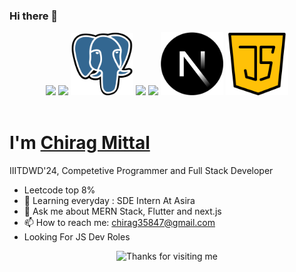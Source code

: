 ### Hi there 👋
<p align="center">
<!-- <img src="https://github.com/chirag35847/chirag35847/blob/main/images/icons8-python-480.png" width="100"> -->
   <img src="https://github.com/chirag35847/chirag35847/blob/main/images/icons8-c%2B%2B-480.png" width="100">
<img src="https://github.com/chirag35847/chirag35847/blob/main/images/mongodb_original_wordmark_logo_icon_146425.png" width="100">
<img src="https://github.com/chirag35847/chirag35847/blob/main/images/postgre.png" width="100">
<img src="https://github.com/chirag35847/chirag35847/blob/main/images/reactjs.png" width="100">
<img src="https://github.com/chirag35847/chirag35847/blob/main/images/node_js_new.png" width="100">
   <img src="https://github.com/chirag35847/chirag35847/blob/main/images/Next.js_cropped.png" width="100" >
<img src="https://github.com/chirag35847/chirag35847/blob/main/images/java-script_flaticon.png" width="100">
<!--    <img src="https://github.com/chiragmittal8011/chiragmittal8011/blob/main/images/icons8-jquery-500.png" width="100"> -->
   <br><br> 
</p>
<h1>I'm <a target="blank" href="https://www.linkedin.com/in/chirag35847/">Chirag Mittal</a></h1>
IIITDWD'24, Competetive Programmer and Full Stack Developer

- Leetcode top 8%
- 🌱 Learning everyday : SDE Intern At Asira
- 💬 Ask me about MERN Stack, Flutter and next.js
- 📫 How to reach me: chirag35847@gmail.com
- Looking For JS Dev Roles


<!-- ## My Profiles
[<img src='https://github.com/chirag35847/chirag35847/blob/main/profiles/linkedin.png' alt='linkedin' height='40'>](https://www.linkedin.com/in/chirag35847/) 
[<img src='https://github.com/chirag35847/chirag35847/blob/main/profiles/leetcode.png' alt='linkedin' height='40'>](https://leetcode.com/chirag1293/)

## Github Stats
<img align="right" alt="GIF" src="https://media.giphy.com/media/VTtANKl0beDFQRLDTh/giphy.gif" height='300px' />  

<img src="https://github-readme-stats.vercel.app/api?username=chirag35847&show_icons=true&line_height=21&theme=gotham" alt="my github stats" width="480"/>&nbsp;
<img src="https://github-readme-stats.vercel.app/api/top-langs/?username=chirag35847&layout=compact&theme=gotham" alt="languages" height="165"> 

<!-- <img src="https://github-readme-streak-stats.herokuapp.com/?user=chirag35847&layout=compact&theme=gotham" alt="sxmeer-ahmed" /> -->


<div align ="center">
<img height="120" alt="Thanks for visiting me" width="100%" src="https://raw.githubusercontent.com/BrunnerLivio/brunnerlivio/master/images/marquee.svg" />
</div>
